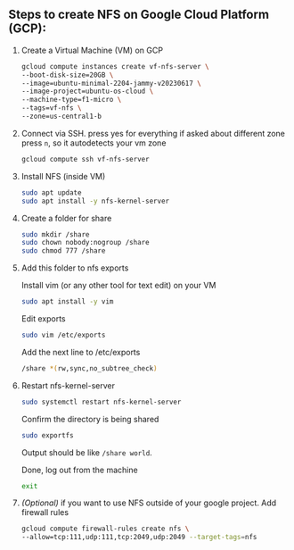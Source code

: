 ## Steps to create NFS on Google Cloud Platform (GCP):

1. Create a Virtual Machine (VM) on GCP
     ```bash
     gcloud compute instances create vf-nfs-server \
     --boot-disk-size=20GB \
     --image=ubuntu-minimal-2204-jammy-v20230617 \
     --image-project=ubuntu-os-cloud \
     --machine-type=f1-micro \
     --tags=vf-nfs \
     --zone=us-central1-b
     ``` 

2. Connect via SSH. press yes for everything if asked about different zone press `n`, so it autodetects your vm zone
     ```bash
     gcloud compute ssh vf-nfs-server
     ```

3. Install NFS (inside VM)
     ```bash
     sudo apt update
     sudo apt install -y nfs-kernel-server
     ```

4. Create a folder for share
     ```bash
     sudo mkdir /share
     sudo chown nobody:nogroup /share
     sudo chmod 777 /share
     ```

5. Add this folder to nfs exports

     Install vim (or any other tool for text edit) on your VM
     ```bash
     sudo apt install -y vim
     ```

     Edit exports
     ```bash
     sudo vim /etc/exports
     ```

     Add the next line to /etc/exports
     ```bash
     /share *(rw,sync,no_subtree_check)
     ```

7. Restart nfs-kernel-server
     ```bash
     sudo systemctl restart nfs-kernel-server
     ```
     
     Confirm the directory is being shared
     ```bash
     sudo exportfs
     ```
     Output should be like `/share world`.
   
     Done, log out from the machine
     ```bash
     exit
     ```

8. *(Optional)* if you want to use NFS outside of your google project. Add firewall rules
     ```bash
     gcloud compute firewall-rules create nfs \
     --allow=tcp:111,udp:111,tcp:2049,udp:2049 --target-tags=nfs
     ```
